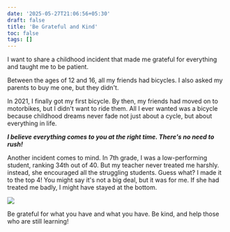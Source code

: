 ```yaml
---
date: '2025-05-27T21:06:56+05:30'
draft: false
title: 'Be Grateful and Kind'
toc: false
tags: []
---
```


I want to share a childhood incident that made me grateful for everything and taught me to be patient.

Between the ages of 12 and 16, all my friends had bicycles. I also asked my parents to buy me one, but they didn't.

In 2021, I finally got my first bicycle. By then, my friends had moved on to motorbikes, but I didn't want to ride them. All I ever wanted was a bicycle because childhood dreams never fade not just about a cycle, but about everything in life.

***I believe everything comes to you at the right time. There's no need to rush!***

Another incident comes to mind. In 7th grade, I was a low-performing student, ranking 34th out of 40. But my teacher never treated me harshly. instead, she encouraged all the struggling students. Guess what? I made it to the top 4! You might say it's not a big deal, but it was for me. If she had treated me badly, I might have stayed at the bottom.

![](https://static1.srcdn.com/wordpress/wp-content/uploads/2021/04/The-Office-Season-7-Episode-22---Goodbye-Michael-.jpg)

Be grateful for what you have and what you have. Be kind, and help those who are still learning!
